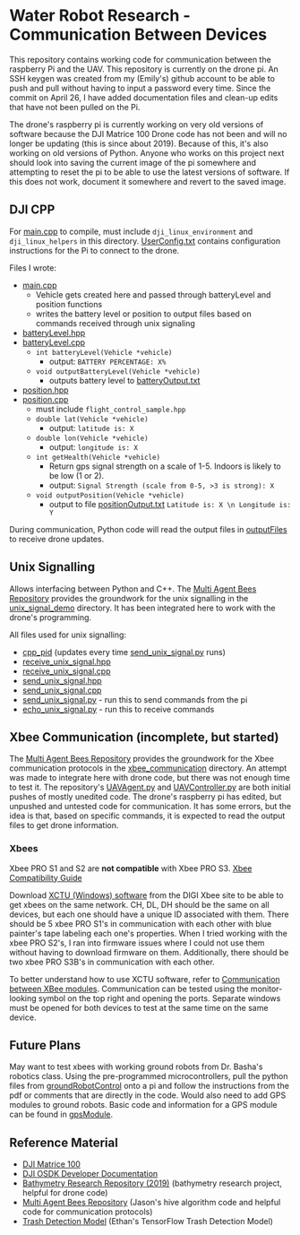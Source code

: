 # Water Robot Research - Communication Between Devices
This repository contains working code for communication between the raspberry Pi and the UAV. This repository is currently on the drone pi. An SSH keygen was created from my (Emily's) github account to be able to push and pull without having to input a password every time. Since the commit on April 26, I have added documentation files and clean-up edits that have not been pulled on the Pi.

The drone's raspberry pi is currently working on very old versions of software because the DJI Matrice 100 Drone code has not been and will no longer be updating (this is since about 2019). Because of this, it's also working on old versions of Python. Anyone who works on this project next should look into saving the current image of the pi somewhere and attempting to reset the pi to be able to use the latest versions of software. If this does not work, document it somewhere and revert to the saved image.

## DJI CPP
For [main.cpp](main.cpp) to compile, must include `dji_linux_environment` and `dji_linux_helpers` in this directory. 
[UserConfig.txt](UserConfig.txt) contains configuration instructions for the Pi to connect to the drone.

Files I wrote:
- [main.cpp](main.cpp)
  - Vehicle gets created here and passed through batteryLevel and position functions
  - writes the battery level or position to output files based on commands received through unix signaling
- [batteryLevel.hpp](batteryLevel.hpp)
- [batteryLevel.cpp](batteryLevel.cpp)
  - `int batteryLevel(Vehicle *vehicle)`
    - output: `BATTERY PERCENTAGE: X%`
  - `void outputBatteryLevel(Vehicle *vehicle)`
    - outputs battery level to [batteryOutput.txt](outputFiles/batteryOutput.txt)
- [position.hpp](position.hpp)
- [position.cpp](position.cpp)
  - must include `flight_control_sample.hpp`
  - `double lat(Vehicle *vehicle)`
    - output: `latitude is: X`
  - `double lon(Vehicle *vehicle)`
    - output: `longitude is: X`
  - `int getHealth(Vehicle *vehicle)`
    - Return gps signal strength on a scale of 1-5. Indoors is likely to be low (1 or 2).
    - output: `Signal Strength (scale from 0-5, >3 is strong): X`
  - `void outputPosition(Vehicle *vehicle)`
    - output to file [positionOutput.txt](outputFiles/positionOutput.txt) `Latitude is: X \n Longitude is: Y`

During communication, Python code will read the output files in [outputFiles](outputFiles) to receive drone updates.

## Unix Signalling
Allows interfacing between Python and C++. The [Multi Agent Bees Repository](https://github.com/jtotran/multi-agent-bees) provides the groundwork for the unix signalling in the [unix_signal_demo](https://github.com/jtotran/multi-agent-bees/tree/main/unix_signal_demo) directory. It has been integrated here to work with the drone's programming.


All files used for unix signalling:
- [cpp_pid](cpp_pid) (updates every time [send_unix_signal.py](send_unix_signal.py) runs)
- [receive_unix_signal.hpp](receive_unix_signal.hpp)
- [receive_unix_signal.cpp](receive_unix_signal.cpp)
- [send_unix_signal.hpp](send_unix_signal.hpp)
- [send_unix_signal.cpp](send_unix_signal.cpp)
- [send_unix_signal.py](send_unix_signal.py) - run this to send commands from the pi
- [echo_unix_signal.py](echo_unix_signal.py) - run this to receive commands

## Xbee Communication (incomplete, but started)
The [Multi Agent Bees Repository](https://github.com/jtotran/multi-agent-bees) provides the groundwork for the Xbee communication protocols in the [xbee_communication](https://github.com/jtotran/multi-agent-bees/tree/main/xbee_communication) directory. An attempt was made to integrate here with drone code, but there was not enough time to test it. The repository's [UAVAgent.py](UAVAgent.py) and [UAVController.py](UAVController.py) are both initial pushes of mostly unedited code. The drone's raspberry pi has edited, but unpushed and untested code for communication. It has some errors, but the idea is that, based on specific commands, it is expected to read the output files to get drone information.

### Xbees
Xbee PRO S1 and S2 are **not compatible** with Xbee PRO S3. [Xbee Compatibility Guide](https://www.sparkfun.com/pages/xbee_guide)

Download [XCTU (Windows) software](https://hub.digi.com/support/products/xctu/?path=/support/asset/drivers-installer-for-windows-xp-vista-7-and-8/) from the DIGI Xbee site to be able to get xbees on the same network. CH, DL, DH should be the same on all devices, but each one should have a unique ID associated with them. There should be 5 xbee PRO S1's in communication with each other with blue painter's tape labeling each one's properties. When I tried working with the xbee PRO S2's, I ran into firmware issues where I could not use them without having to download firmware on them. Additionally, there should be two xbee PRO S3B's in communication with each other.

To better understand how to use XCTU software, refer to [Communication between XBee modules](https://iot4beginners.com/communication-between-xbee-modules/). Communication can be tested using the monitor-looking symbol on the top right and opening the ports. Separate windows must be opened for both devices to test at the same time on the same device.

## Future Plans
May want to test xbees with working ground robots from Dr. Basha's robotics class. Using the pre-programmed microcontrollers, pull the python files from [groundRobotControl](groundRobotControl) onto a pi and follow the instructions from the pdf or comments that are directly in the code. Would also need to add GPS modules to ground robots. Basic code and information for a GPS module can be found in [gpsModule](gpsModule).

## Reference Material
- [DJI Matrice 100](https://www.dji.com/matrice100)
- [DJI OSDK Developer Documentation](https://developer.dji.com/onboard-sdk/documentation/introduction/homepage.html)
- [Bathymetry Research Repository (2019)](https://github.com/eabasha/bathymetryPython) (bathymetry research project, helpful for drone code)
- [Multi Agent Bees Repository](https://github.com/jtotran/multi-agent-bees) (Jason's hive algorithm code and helpful code for communication protocols)
- [Trash Detection Model](https://github.com/Emhernandez808/trash-detection-model/blob/main/classify.py) (Ethan's TensorFlow Trash Detection Model)
